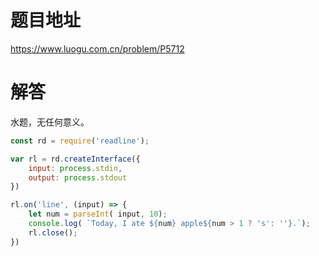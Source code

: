 
# 题目地址
https://www.luogu.com.cn/problem/P5712

# 解答
水题，无任何意义。

```javascript
const rd = require('readline');

var rl = rd.createInterface({
    input: process.stdin,
    output: process.stdout
})

rl.on('line', (input) => {
    let num = parseInt( input, 10);
    console.log( `Today, I ate ${num} apple${num > 1 ? 's': ''}.`);
    rl.close();
})
```

